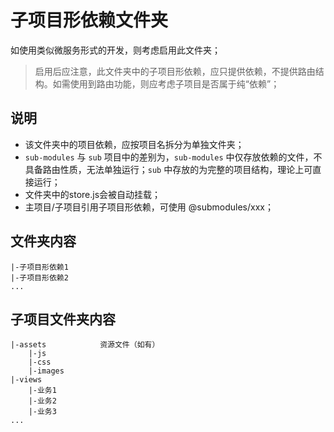 # 子项目形依赖文件夹

如使用类似微服务形式的开发，则考虑启用此文件夹；

> 启用后应注意，此文件夹中的子项目形依赖，应只提供依赖，不提供路由结构。如需使用到路由功能，则应考虑子项目是否属于纯“依赖”；

## 说明

* 该文件夹中的项目依赖，应按项目名拆分为单独文件夹；
* `sub-modules` 与 `sub` 项目中的差别为，`sub-modules` 中仅存放依赖的文件，不具备路由性质，无法单独运行；`sub` 中存放的为完整的项目结构，理论上可直接运行；
* 文件夹中的store.js会被自动挂载；
* 主项目/子项目引用子项目形依赖，可使用 @submodules/xxx；

## 文件夹内容

```
|-子项目形依赖1
|-子项目形依赖2
...
```

## 子项目文件夹内容

```
|-assets            资源文件（如有）
    |-js
    |-css
    |-images
|-views
    |-业务1
    |-业务2
    |-业务3
...
```
